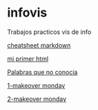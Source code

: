 # infovis

Trabajos practicos vis de info

[cheatsheet markdown](https://github.com/adam-p/markdown-here/wiki/Markdown-Cheatsheet)

[mi primer html](https://justosole.github.io/infovis/index.html)

[Palabras que no conocia](https://raw.githubusercontent.com/JustoSole/infovis/gh-pages/lunes(8.3.21).txt)

[1-makeover monday](https://justosole.github.io/infovis/Makeovermonday1.html)

[2-makeover monday](https://justosole.github.io/infovis/Makeovermonday2.html)

